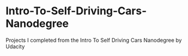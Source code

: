 # Intro-To-Self-Driving-Cars-Nanodegree
Projects I completed from the Intro To Self Driving Cars Nanodegree by Udacity
